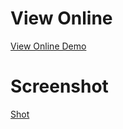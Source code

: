 # View Online

[View Online Demo](https://fariidlotfi.github.io/ready-templates/sections/medical-hero-1/)

# Screenshot

[Shot](sections\medical-hero-1\assets\shot.png)
